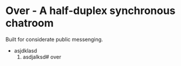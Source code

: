 # Over - A half-duplex synchronous chatroom

Built for considerate public messenging.
* asjdklasd
    1. asdjalksd# over
